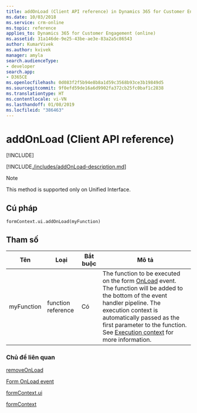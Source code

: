 ```yaml
---
title: addOnLoad (Client API reference) in Dynamics 365 for Customer Engagement| MicrosoftDocs
ms.date: 10/03/2018
ms.service: crm-online
ms.topic: reference
applies_to: Dynamics 365 for Customer Engagement (online)
ms.assetid: 31a146de-9e25-43be-ae3e-83a2a5c86543
author: KumarVivek
ms.author: kvivek
manager: amyla
search.audienceType:
- developer
search.app:
- D365CE
ms.openlocfilehash: 0d083f2f5b94e8b8a1d59c3568b93ce3b19849d5
ms.sourcegitcommit: 9f0efd59de16a6d9902fa372cb25fc0baf1c2838
ms.translationtype: HT
ms.contentlocale: vi-VN
ms.lasthandoff: 01/08/2019
ms.locfileid: "386463"
---
```

# <a name="addonload-client-api-reference"></a>addOnLoad (Client API reference)

[!INCLUDE[](../../../../includes/cc_applies_to_update_9_0_0.md)]

[!INCLUDE[./includes/addOnLoad-description.md](./includes/addOnLoad-description.md)]

> [!NOTE]
> This method is supported only on Unified Interface.


## <a name="syntax"></a>Cú pháp

`formContext.ui.addOnLoad(myFunction)`

## <a name="parameter"></a>Tham số

|Tên|Loại|Bắt buộc|Mô tả|
|--|--|--|--|
|myFunction|function reference|Có|The function to be executed on the form [OnLoad](../events/form-onload.md) event. The function will be added to the bottom of the event handler pipeline. The execution context is automatically passed as the first parameter to the function. See [Execution context](../../clientapi-execution-context.md) for more information.|

### <a name="related-topics"></a>Chủ đề liên quan

[removeOnLoad](removeOnLoad.md)

[Form OnLoad event](../events/form-onload.md)

[formContext.ui](../formContext-ui.md)

[formContext](../../clientapi-form-context.md)

